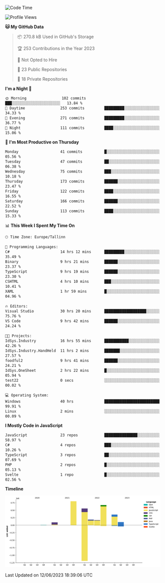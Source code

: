 <!--START_SECTION:waka-->
![Code Time](http://img.shields.io/badge/Code%20Time-198%20hrs%2047%20mins-blue)

![Profile Views](http://img.shields.io/badge/Profile%20Views-0-blue)

**🐱 My GitHub Data** 

> 📦 270.8 kB Used in GitHub's Storage 
 > 
> 🏆 253 Contributions in the Year 2023
 > 
> 🚫 Not Opted to Hire
 > 
> 📜 23 Public Repositories 
 > 
> 🔑 18 Private Repositories 
 > 
**I'm a Night 🦉** 

```text
🌞 Morning                102 commits         ███░░░░░░░░░░░░░░░░░░░░░░   13.84 % 
🌆 Daytime                253 commits         █████████░░░░░░░░░░░░░░░░   34.33 % 
🌃 Evening                271 commits         █████████░░░░░░░░░░░░░░░░   36.77 % 
🌙 Night                  111 commits         ████░░░░░░░░░░░░░░░░░░░░░   15.06 % 
```
📅 **I'm Most Productive on Thursday** 

```text
Monday                   41 commits          █░░░░░░░░░░░░░░░░░░░░░░░░   05.56 % 
Tuesday                  47 commits          ██░░░░░░░░░░░░░░░░░░░░░░░   06.38 % 
Wednesday                75 commits          ███░░░░░░░░░░░░░░░░░░░░░░   10.18 % 
Thursday                 173 commits         ██████░░░░░░░░░░░░░░░░░░░   23.47 % 
Friday                   122 commits         ████░░░░░░░░░░░░░░░░░░░░░   16.55 % 
Saturday                 166 commits         ██████░░░░░░░░░░░░░░░░░░░   22.52 % 
Sunday                   113 commits         ████░░░░░░░░░░░░░░░░░░░░░   15.33 % 
```


📊 **This Week I Spent My Time On** 

```text
🕑︎ Time Zone: Europe/Tallinn

💬 Programming Languages: 
C#                       14 hrs 12 mins      █████████░░░░░░░░░░░░░░░░   35.49 % 
Binary                   9 hrs 21 mins       ██████░░░░░░░░░░░░░░░░░░░   23.37 % 
TypeScript               9 hrs 19 mins       ██████░░░░░░░░░░░░░░░░░░░   23.30 % 
CSHTML                   4 hrs 10 mins       ███░░░░░░░░░░░░░░░░░░░░░░   10.41 % 
XAML                     1 hr 59 mins        █░░░░░░░░░░░░░░░░░░░░░░░░   04.96 % 

🔥 Editors: 
Visual Studio            30 hrs 20 mins      ███████████████████░░░░░░   75.76 % 
VS Code                  9 hrs 42 mins       ██████░░░░░░░░░░░░░░░░░░░   24.24 % 

🐱‍💻 Projects: 
IdSys.Industry           16 hrs 55 mins      ███████████░░░░░░░░░░░░░░   42.26 % 
IdSys.Industry.HandHeld  11 hrs 2 mins       ███████░░░░░░░░░░░░░░░░░░   27.57 % 
foodful2                 9 hrs 41 mins       ██████░░░░░░░░░░░░░░░░░░░   24.21 % 
IdSys.OneSheet           2 hrs 22 mins       █░░░░░░░░░░░░░░░░░░░░░░░░   05.94 % 
test22                   0 secs              ░░░░░░░░░░░░░░░░░░░░░░░░░   00.02 % 

💻 Operating System: 
Windows                  40 hrs              █████████████████████████   99.91 % 
Linux                    2 mins              ░░░░░░░░░░░░░░░░░░░░░░░░░   00.09 % 
```

**I Mostly Code in JavaScript** 

```text
JavaScript               23 repos            ███████████████░░░░░░░░░░   58.97 % 
C#                       4 repos             ███░░░░░░░░░░░░░░░░░░░░░░   10.26 % 
TypeScript               3 repos             ██░░░░░░░░░░░░░░░░░░░░░░░   07.69 % 
PHP                      2 repos             █░░░░░░░░░░░░░░░░░░░░░░░░   05.13 % 
Svelte                   1 repo              █░░░░░░░░░░░░░░░░░░░░░░░░   02.56 % 
```



**Timeline**

![Lines of Code chart](https://raw.githubusercontent.com/Piilu/Piilu/main/assets/bar_graph.png)


 Last Updated on 12/06/2023 18:39:06 UTC
<!--END_SECTION:waka-->